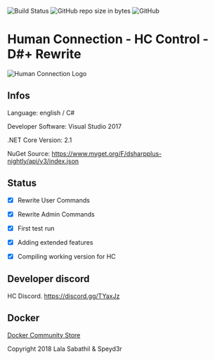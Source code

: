 ![Build Status](https://img.shields.io/badge/build-alpha-red.svg) ![GitHub repo size in bytes](https://img.shields.io/github/repo-size/badges/shields.svg) ![GitHub](https://img.shields.io/github/license/mashape/apistatus.svg) 
# Human Connection - HC Control - D#+ Rewrite

![Human Connection Logo](https://human-connection.org/wp-content/uploads/2017/11/human-connection-logo.svg "Human Connection")

## Infos
Language: english / C#

Developer Software: Visual Studio 2017

.NET Core Version: 2.1

NuGet Source: https://www.myget.org/F/dsharpplus-nightly/api/v3/index.json

## Status
- [x] Rewrite User Commands

- [x] Rewrite Admin Commands

- [x] First test run

- [x] Adding extended features

- [x] Compiling working version for HC

## Developer discord
HC Discord. https://discord.gg/TYaxJz

## Docker
[Docker Community Store](https://store.docker.com/community/images/lulalaby/hccontrol)


Copyright 2018 Lala Sabathil & Speyd3r

